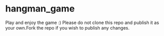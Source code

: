 # hangman_game
Play and enjoy the game :)
Please do not clone this repo and publish it as your own.Fork the repo if you wish to publish any changes.
